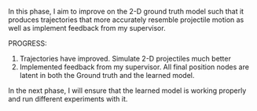 In this phase, I aim to improve on the 2-D ground truth model such that it produces trajectories that more accurately resemble projectile motion as well as implement feedback from my supervisor.



PROGRESS:

1) Trajectories have improved. Simulate 2-D projectiles much better
2) Implemented feedback from my supervisor. All final position nodes are latent in both the Ground truth and the learned model.

In the next phase, I will ensure that the learned model is working properly and run different experiments with it. 